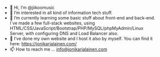 - 👋 Hi, I’m @jiikoomusic
- 👀 I’m interested in all kind of information tech stuff.
- 🌱 I’m currently learning some basic stuff about front-end and back-end. I´ve made a few full-stack websites, using HTML/CSS/JavaScript/Bootstrap/PHP/MySQL/phpMyAdmin/Linux Server, with configuring DNS and Load Balancer also.
- 💞️ I’ve done my own website and I host it also by myself. You can find it here: https://jonikarjalainen.com/
- 📫 How to reach me ... info@jonikarjalainen.com


